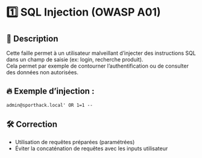 # 1️⃣ SQL Injection (OWASP A01)

## 📌 Description
Cette faille permet à un utilisateur malveillant d’injecter des instructions SQL dans un champ de saisie (ex: login, recherche produit).  
Cela permet par exemple de contourner l’authentification ou de consulter des données non autorisées.

## 🔥 Exemple d’injection :
```
admin@sporthack.local' OR 1=1 --
```

## 🛠 Correction
- Utilisation de requêtes préparées (paramétrées)
- Éviter la concaténation de requêtes avec les inputs utilisateur
